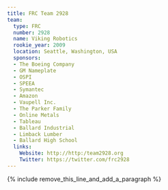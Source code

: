 ```yaml
---
title: FRC Team 2928
team:
  type: FRC
  number: 2928
  name: Viking Robotics
  rookie_year: 2009
  location: Seattle, Washington, USA
  sponsors:
  - The Boeing Company
  - GM Nameplate
  - OSPI
  - SPEEA
  - Symantec
  - Amazon
  - Vaupell Inc.
  - The Parker Family
  - Online Metals
  - Tableau
  - Ballard Industrial
  - Limback Lumber
  - Ballard High School
  links:
    Website: http://http:/team2928.org
    Twitter: https://twitter.com/frc2928
---
```


{% include remove_this_line_and_add_a_paragraph %}